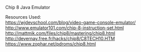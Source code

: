 Chip 8 Java Emulator

Resources Used: \
https://wjdevschool.com/blog/video-game-console-emulator/
http://www.emulator101.com/chip-8-instruction-set.html
http://mattmik.com/files/chip8/mastering/chip8.html
http://devernay.free.fr/hacks/chip8/C8TECH10.HTM
https://www.zophar.net/pdroms/chip8.html